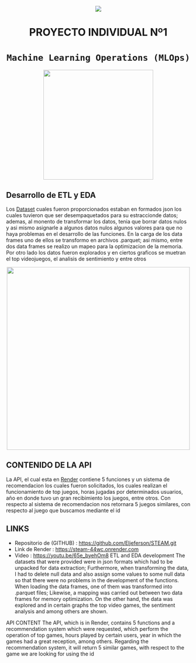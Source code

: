 <p align=center><img src=https://d31uz8lwfmyn8g.cloudfront.net/Assets/logo-henry-white-lg.png><p>

# <h1 align=center> **PROYECTO INDIVIDUAL Nº1** </h1>

# <h1 align=center>**`Machine Learning Operations (MLOps)`**</h1>

<p align="center">
<img src="https://user-images.githubusercontent.com/67664604/217914153-1eb00e25-ac08-4dfa-aaf8-53c09038f082.png"  height=300>
</p>

## Desarrollo de ETL y EDA

Los [Dataset](https://drive.google.com/drive/folders/1HqBG2-sUkz_R3h1dZU5F2uAzpRn7BSpj) cuales fueron proporcionados estaban en formados json los cuales tuvieron que ser desempaquetados para su estraccionde datos; ademas, al monento de transformar los datos, tenia que borrar datos nulos y asi mismo asignarle a algunos datos nulos algunos valores para que no haya problemas en el desarrollo de las funciones.
En la carga de los data frames uno de ellos se transformo en archivos .parquet; asi mismo, entre dos data frames se realizo un mapeo para la optimizacion de la memoria.
Por otro lado los datos fueron explorados y en ciertos graficos se muetran el top videojuegos, el analisis de sentimiento y entre otros  
<p align="center">
<img src="https://github.com/HX-PRomero/PI_ML_OPS/raw/main/src/DiagramaConceptualDelFlujoDeProcesos.png"  height=500>
</p>

## CONTENIDO DE LA API

La API, el cual esta en [Render](https://render.com/docs/free#free-web-services) contiene 5 funciones y un sistema de recomendacion los cuales fueron solicitados, los cuales realizan el funcionamiento de top 
juegos, horas jugadas por determinados usuarios, año en donde tuvo un gran recibimiento los juegos, entre otros.
Con respecto al sistema de recomendacion nos retornara 5 juegos similares, con respecto al juego que buscamos mediante el id

## LINKS
 + Repositorio de (GITHUB) : https://github.com/Eljeferson/STEAM.git
 + Link de Render : https://steam-44wc.onrender.com
 + Video : https://youtu.be/65e_byehOm8
ETL and EDA development
The datasets that were provided were in json formats which had to be unpacked for data extraction; Furthermore, when transforming the data, I had to delete null data and also assign some values to some null data so that there were no problems in the development of the functions. When loading the data frames, one of them was transformed into .parquet files; Likewise, a mapping was carried out between two data frames for memory optimization. On the other hand, the data was explored and in certain graphs the top video games, the sentiment analysis and among others are shown.



API CONTENT
The API, which is in Render, contains 5 functions and a recommendation system which were requested, which perform the operation of top games, hours played by certain users, year in which the games had a great reception, among others. Regarding the recommendation system, it will return 5 similar games, with respect to the game we are looking for using the id
